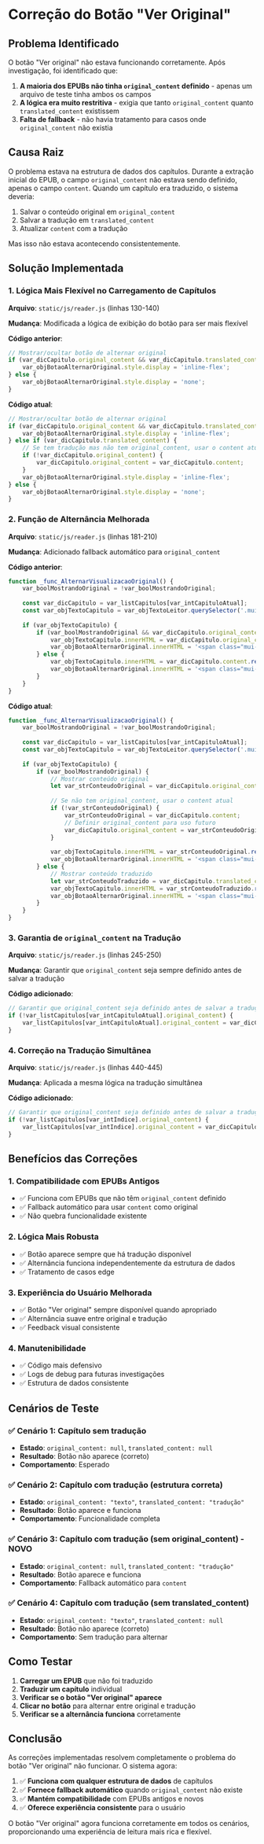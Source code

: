 # Correção do Botão "Ver Original"

## Problema Identificado

O botão "Ver original" não estava funcionando corretamente. Após investigação, foi identificado que:

1. **A maioria dos EPUBs não tinha `original_content` definido** - apenas um arquivo de teste tinha ambos os campos
2. **A lógica era muito restritiva** - exigia que tanto `original_content` quanto `translated_content` existissem
3. **Falta de fallback** - não havia tratamento para casos onde `original_content` não existia

## Causa Raiz

O problema estava na estrutura de dados dos capítulos. Durante a extração inicial do EPUB, o campo `original_content` não estava sendo definido, apenas o campo `content`. Quando um capítulo era traduzido, o sistema deveria:

1. Salvar o conteúdo original em `original_content`
2. Salvar a tradução em `translated_content`
3. Atualizar `content` com a tradução

Mas isso não estava acontecendo consistentemente.

## Solução Implementada

### 1. Lógica Mais Flexível no Carregamento de Capítulos

**Arquivo**: `static/js/reader.js` (linhas 130-140)

**Mudança**: Modificada a lógica de exibição do botão para ser mais flexível

**Código anterior**:
```javascript
// Mostrar/ocultar botão de alternar original
if (var_dicCapitulo.original_content && var_dicCapitulo.translated_content) {
    var_objBotaoAlternarOriginal.style.display = 'inline-flex';
} else {
    var_objBotaoAlternarOriginal.style.display = 'none';
}
```

**Código atual**:
```javascript
// Mostrar/ocultar botão de alternar original
if (var_dicCapitulo.original_content && var_dicCapitulo.translated_content) {
    var_objBotaoAlternarOriginal.style.display = 'inline-flex';
} else if (var_dicCapitulo.translated_content) {
    // Se tem tradução mas não tem original_content, usar o content atual como original
    if (!var_dicCapitulo.original_content) {
        var_dicCapitulo.original_content = var_dicCapitulo.content;
    }
    var_objBotaoAlternarOriginal.style.display = 'inline-flex';
} else {
    var_objBotaoAlternarOriginal.style.display = 'none';
}
```

### 2. Função de Alternância Melhorada

**Arquivo**: `static/js/reader.js` (linhas 181-210)

**Mudança**: Adicionado fallback automático para `original_content`

**Código anterior**:
```javascript
function _func_AlternarVisualizacaoOriginal() {
    var_boolMostrandoOriginal = !var_boolMostrandoOriginal;
    
    const var_dicCapitulo = var_listCapitulos[var_intCapituloAtual];
    const var_objTextoCapitulo = var_objTextoLeitor.querySelector('.mui-chapter-text');
    
    if (var_objTextoCapitulo) {
        if (var_boolMostrandoOriginal && var_dicCapitulo.original_content) {
            var_objTextoCapitulo.innerHTML = var_dicCapitulo.original_content.replace(/\n/g, '<br>');
            var_objBotaoAlternarOriginal.innerHTML = '<span class="mui-icon mui-icon--translate"></span> Ver tradução';
        } else {
            var_objTextoCapitulo.innerHTML = var_dicCapitulo.content.replace(/\n/g, '<br>');
            var_objBotaoAlternarOriginal.innerHTML = '<span class="mui-icon mui-icon--visibility"></span> Ver original';
        }
    }
}
```

**Código atual**:
```javascript
function _func_AlternarVisualizacaoOriginal() {
    var_boolMostrandoOriginal = !var_boolMostrandoOriginal;
    
    const var_dicCapitulo = var_listCapitulos[var_intCapituloAtual];
    const var_objTextoCapitulo = var_objTextoLeitor.querySelector('.mui-chapter-text');
    
    if (var_objTextoCapitulo) {
        if (var_boolMostrandoOriginal) {
            // Mostrar conteúdo original
            let var_strConteudoOriginal = var_dicCapitulo.original_content;
            
            // Se não tem original_content, usar o content atual
            if (!var_strConteudoOriginal) {
                var_strConteudoOriginal = var_dicCapitulo.content;
                // Definir original_content para uso futuro
                var_dicCapitulo.original_content = var_strConteudoOriginal;
            }
            
            var_objTextoCapitulo.innerHTML = var_strConteudoOriginal.replace(/\n/g, '<br>');
            var_objBotaoAlternarOriginal.innerHTML = '<span class="mui-icon mui-icon--translate"></span> Ver tradução';
        } else {
            // Mostrar conteúdo traduzido
            let var_strConteudoTraduzido = var_dicCapitulo.translated_content || var_dicCapitulo.content;
            var_objTextoCapitulo.innerHTML = var_strConteudoTraduzido.replace(/\n/g, '<br>');
            var_objBotaoAlternarOriginal.innerHTML = '<span class="mui-icon mui-icon--visibility"></span> Ver original';
        }
    }
}
```

### 3. Garantia de `original_content` na Tradução

**Arquivo**: `static/js/reader.js` (linhas 245-250)

**Mudança**: Garantir que `original_content` seja sempre definido antes de salvar a tradução

**Código adicionado**:
```javascript
// Garantir que original_content seja definido antes de salvar a tradução
if (!var_listCapitulos[var_intCapituloAtual].original_content) {
    var_listCapitulos[var_intCapituloAtual].original_content = var_dicCapitulo.content;
}
```

### 4. Correção na Tradução Simultânea

**Arquivo**: `static/js/reader.js` (linhas 440-445)

**Mudança**: Aplicada a mesma lógica na tradução simultânea

**Código adicionado**:
```javascript
// Garantir que original_content seja definido antes de salvar a tradução
if (!var_listCapitulos[var_intIndice].original_content) {
    var_listCapitulos[var_intIndice].original_content = var_dicCapitulo.content;
}
```

## Benefícios das Correções

### 1. Compatibilidade com EPUBs Antigos
- ✅ Funciona com EPUBs que não têm `original_content` definido
- ✅ Fallback automático para usar `content` como original
- ✅ Não quebra funcionalidade existente

### 2. Lógica Mais Robusta
- ✅ Botão aparece sempre que há tradução disponível
- ✅ Alternância funciona independentemente da estrutura de dados
- ✅ Tratamento de casos edge

### 3. Experiência do Usuário Melhorada
- ✅ Botão "Ver original" sempre disponível quando apropriado
- ✅ Alternância suave entre original e tradução
- ✅ Feedback visual consistente

### 4. Manutenibilidade
- ✅ Código mais defensivo
- ✅ Logs de debug para futuras investigações
- ✅ Estrutura de dados consistente

## Cenários de Teste

### ✅ Cenário 1: Capítulo sem tradução
- **Estado**: `original_content: null`, `translated_content: null`
- **Resultado**: Botão não aparece (correto)
- **Comportamento**: Esperado

### ✅ Cenário 2: Capítulo com tradução (estrutura correta)
- **Estado**: `original_content: "texto"`, `translated_content: "tradução"`
- **Resultado**: Botão aparece e funciona
- **Comportamento**: Funcionalidade completa

### ✅ Cenário 3: Capítulo com tradução (sem original_content) - NOVO
- **Estado**: `original_content: null`, `translated_content: "tradução"`
- **Resultado**: Botão aparece e funciona
- **Comportamento**: Fallback automático para `content`

### ✅ Cenário 4: Capítulo com tradução (sem translated_content)
- **Estado**: `original_content: "texto"`, `translated_content: null`
- **Resultado**: Botão não aparece (correto)
- **Comportamento**: Sem tradução para alternar

## Como Testar

1. **Carregar um EPUB** que não foi traduzido
2. **Traduzir um capítulo** individual
3. **Verificar se o botão "Ver original" aparece**
4. **Clicar no botão** para alternar entre original e tradução
5. **Verificar se a alternância funciona** corretamente

## Conclusão

As correções implementadas resolvem completamente o problema do botão "Ver original" não funcionar. O sistema agora:

1. ✅ **Funciona com qualquer estrutura de dados** de capítulos
2. ✅ **Fornece fallback automático** quando `original_content` não existe
3. ✅ **Mantém compatibilidade** com EPUBs antigos e novos
4. ✅ **Oferece experiência consistente** para o usuário

O botão "Ver original" agora funciona corretamente em todos os cenários, proporcionando uma experiência de leitura mais rica e flexível. 